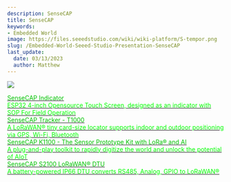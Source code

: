 ```yaml
---
description: SenseCAP
title: SenseCAP
keywords:
- Embedded World
image: https://files.seeedstudio.com/wiki/wiki-platform/S-tempor.png
slug: /Embedded-World-Seeed-Studio-Presentation-SenseCAP
last_update:
  date: 03/13/2023
  author: Matthew
---
```


![](https://www.seeedstudio.com/blog/wp-content/uploads/2023/03/sensor@2x.png)

<div class="embedded_world_container">
    <a class="embedded_world_item" style={{textAlign: 'center'}} href="https://www.seeedstudio.com/make_sense_from_the_true_wild.html">
            <div class="embedded_world_title" style={{textAlign: 'center'}}><font color={'8DC215'} size={"6"}>SenseCAP Indicator</font></div>
            <div class="embedded_world_title" style={{textAlign: 'center'}}><font color={'FFFFFF'} size={"3"}>ESP32 4-inch Opensource Touch Screen, designed as an indicator with SOP For Field Operation </font></div>
    </a>
</div>

<div class="embedded_world_container">
    <a class="embedded_world_item" style={{textAlign: 'center'}} href="https://www.seeedstudio.com/make_sense_from_the_true_wild.html">
            <div class="embedded_world_title" style={{textAlign: 'center'}}><font color={'8DC215'} size={"6"}>SenseCAP Tracker - T1000</font></div>
            <div class="embedded_world_title" style={{textAlign: 'center'}}><font color={'FFFFFF'} size={"3"}>A LoRaWAN® tiny card-size locator supports indoor and outdoor positioning via GPS, Wi-Fi, Bluetooth </font></div>
    </a>
</div>

<div class="embedded_world_container">
    <a class="embedded_world_item" style={{textAlign: 'center'}} href="/K1100_Getting_Started">
            <div class="embedded_world_title" style={{textAlign: 'center'}}><font color={'8DC215'} size={"5"}>SenseCAP K1100 - The Sensor Prototype Kit with LoRa® and AI</font></div>
            <div class="embedded_world_title" style={{textAlign: 'center'}}><font color={'FFFFFF'} size={"3"}>A plug-and-play toolkit to rapidly digitize the world and unlock the potential of AIoT </font></div>
    </a>
</div>

<div class="embedded_world_container">
    <a class="embedded_world_item" style={{textAlign: 'center'}} href="https://www.seeedstudio.com/make_sense_from_the_true_wild.html">
            <div class="embedded_world_title" style={{textAlign: 'center'}}><font color={'8DC215'} size={"6"}>SenseCAP S2100 LoRaWAN® DTU</font></div>
            <div class="embedded_world_title" style={{textAlign: 'center'}}><font color={'FFFFFF'} size={"3"}>A battery-powered IP66 DTU converts RS485, Analog, GPIO to LoRaWAN® </font></div>
    </a>
</div>
